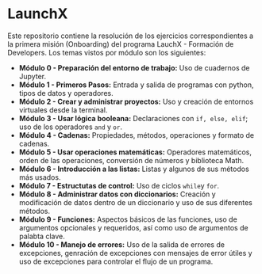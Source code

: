 # LaunchX
 
Este repositorio contiene la resolución de los ejercicios correspondientes a la primera misión (Onboarding) del programa LauchX - Formación de Developers. Los temas vistos por módulo son los siguientes:

- **Módulo 0 - Preparación del entorno de trabajo:** Uso de cuadernos de Jupyter. 
- **Módulo 1 - Primeros Pasos:** Entrada y salida de programas con python, tipos de datos y operadores.
- **Módulo 2 - Crear y administrar proyectos:** Uso y creación de entornos virtuales desde la terminal.
- **Módulo 3 - Usar lógica booleana:** Declaraciones con `if, else, elif`; uso de los operadores `and` y `or`.
- **Módulo 4 - Cadenas:** Propiedades, métodos, operaciones y formato de cadenas.
- **Módulo 5 - Usar operaciones matemáticas:** Operadores matemáticos, orden de las operaciones, conversión de números y biblioteca Math.
- **Módulo 6 - Introducción a las listas:** Listas y algunos de sus métodos más usados. 
- **Módulo 7 - Estructutas de control:** Uso de ciclos `while`y `for`.
- **Módulo 8 - Administrar datos con diccionarios:** Creación y modificación de datos dentro de un diccionario y uso de sus diferentes métodos.
- **Módulo 9 - Funciones:** Aspectos básicos de las funciones, uso de argumentos opcionales y requeridos, así como uso de argumentos de palabta clave.
- **Módulo 10 - Manejo de errores:** Uso de la salida de errores de excepciones, genración de excepciones con mensajes de error útiles y uso de excepciones para controlar el flujo de un programa.


